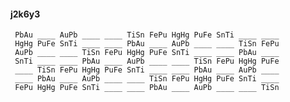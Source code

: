 #### j2k6y3

     PbAu ____ AuPb ____ ____ TiSn FePu HgHg PuFe SnTi ____ ____
     HgHg PuFe SnTi ____ ____ PbAu ____ AuPb ____ ____ TiSn FePu
     AuPb ____ ____ TiSn FePu HgHg PuFe SnTi ____ ____ PbAu ____
     SnTi ____ ____ PbAu ____ AuPb ____ ____ TiSn FePu HgHg PuFe
     ____ TiSn FePu HgHg PuFe SnTi ____ ____ PbAu ____ AuPb ____
     ____ PbAu ____ AuPb ____ ____ TiSn FePu HgHg PuFe SnTi ____
     FePu HgHg PuFe SnTi ____ ____ PbAu ____ AuPb ____ ____ TiSn


